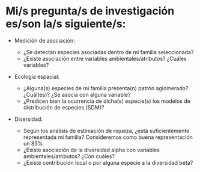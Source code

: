 # Mi/s pregunta/s de investigación es/son la/s siguiente/s:

- Medición de asociación:
    - ¿Se detectan especies asociadas dentro de mi familia seleccionada?
    - ¿Existe asociación entre variables ambientales/atributos? ¿Cuáles variables?

- Ecología espacial:
    - ¿Alguna(s) especies de mi familia presenta(n) patrón aglomerado? ¿Cuál(es)? ¿Se asocia con alguna variable?
    - ¿Predicen bien la ocurrencia de dicha(s) especie(s) los modelos de distribución de especies (SDM)?

- Diversidad:
    - Según los análisis de estimación de riqueza, ¿está suficientemente representada mi familia? Consideremos como buena representación un 85%
    - ¿Existe asociación de la diversidad alpha con variables ambientales/atributos? ¿Con cuáles?
    - ¿Existe contribución local o por alguna especie a la diversidad beta?

